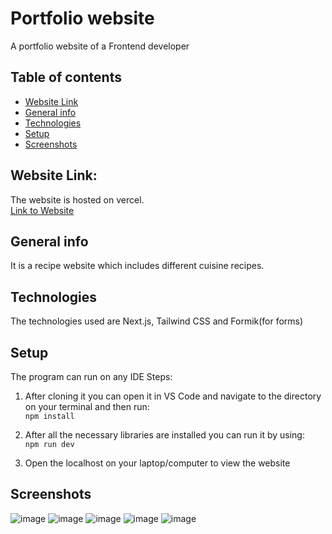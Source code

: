 # Portfolio website
A portfolio website of a Frontend developer
## Table of contents
* [Website Link](#website-link)
* [General info](#general-info)
* [Technologies](#technologies)
* [Setup](#setup)
* [Screenshots](#screenshots)

## Website Link: 
The website is hosted on vercel. <br>
[Link to Website](https://duhlicious.vercel.app/)

## General info
 It is a recipe website which includes different cuisine recipes.
	
## Technologies
The technologies used are Next.js, Tailwind CSS and Formik(for forms)
	
## Setup
The program can run on any IDE
Steps:
1. After cloning it you can open it in VS Code and navigate to the directory on your terminal and then run: <br>
    ```npm install```

2. After all the necessary libraries are installed you can run it by using: <br>
   ```npm run dev```

3. Open the localhost on your laptop/computer to view the website

## Screenshots
![image](https://github.com/user-attachments/assets/dbd84ce0-0f42-4df0-b11b-7ba38aa21e18)
![image](https://github.com/user-attachments/assets/91b0608b-1dff-45e3-a867-c1d8fcd96b41)
![image](https://github.com/user-attachments/assets/91edebb6-23d3-493f-9671-3e412fbf9b58)
![image](https://github.com/user-attachments/assets/79512c5d-07c8-4433-941c-1f74c59efc10)
![image](https://github.com/user-attachments/assets/8c2c8841-f1b4-4e4e-84cf-d740e8da2ced)


